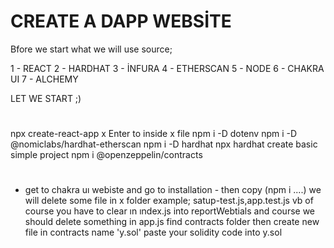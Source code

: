 # CREATE A DAPP WEBSİTE 

Bfore we start what we will use source;

1 - REACT 
2 - HARDHAT
3 - İNFURA
4 - ETHERSCAN
5 - NODE
6 - CHAKRA UI
7 - ALCHEMY

LET WE START ;)
#

npx create-react-app x
Enter to inside x file
npm i -D dotenv
npm i -D @nomiclabs/hardhat-etherscan
npm i -D hardhat
npx hardhat
create basic simple project
npm i @openzeppelin/contracts
#
- get to chakra uı webiste and go to installation - then copy (npm i ....)
we will delete some file in x folder example; satup-test.js,app.test.js vb 
of course you have to clear ın ındex.js into reportWebtials and course we should delete something in app.js
find contracts folder then create new file in contracts name 'y.sol' paste your solidity code into y.sol



